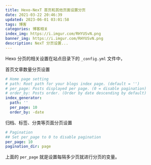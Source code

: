 ```yaml
---
title: Hexo-NexT 首页和其他页面设置分页
date: 2021-03-22 20:46:39
updated: 2023-06-01 03:01:58
tags: 博客
categories: 博客相关
index_img: https://i.imgur.com/RHYUSvN.png
banner_img: https://i.imgur.com/RHYUSvN.png
description: NexT 分页设置...
---
```


Hexo 分页的相关设置在站点目录下的 `_config.yml` 文件中，

首页文章数量分页设置

```yml
# Home page setting
# path: Root path for your blogs index page. (default = '')
# per_page: Posts displayed per page. (0 = disable pagination)
# order_by: Posts order. (Order by date descending by default)
index_generator:
  path: ''
  per_page: 10
  order_by: -date
```

归档、标签、分类等页面分页设置

```yml
# Pagination
## Set per_page to 0 to disable pagination
per_page: 10
pagination_dir: page
```

上面的 `per_page` 就是设置每隔多少页就进行分页的变量。
